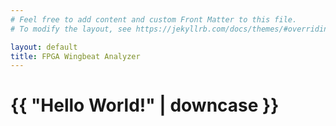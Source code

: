 ```yaml
---
# Feel free to add content and custom Front Matter to this file.
# To modify the layout, see https://jekyllrb.com/docs/themes/#overriding-theme-defaults

layout: default
title: FPGA Wingbeat Analyzer
---
```


<h1>{{ "Hello World!" | downcase }}</h1>
